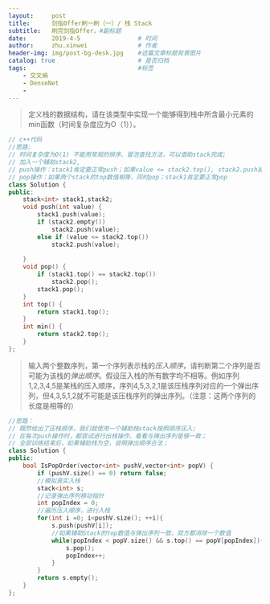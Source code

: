 ```yaml
---
layout:     post
title:      剑指Offer刷一刷（一）/ 栈 Stack
subtitle:   刷完剑指Offer，#副标题
date:       2019-4-5 				# 时间
author:     zhu.xinwei 		    	# 作者
header-img: img/post-bg-desk.jpg	#这篇文章标题背景图片
catalog: true 						# 是否归档
tags:								#标签
    - 交叉熵
    - DenseNet
    - 
---
```


> 定义栈的数据结构，请在该类型中实现一个能够得到栈中所含最小元素的min函数（时间复杂度应为O（1））。


```c++
// c++代码
//思路:
// 时间复杂度为O(1) 不能用常规的排序、冒泡查找方法，可以借助stack完成;
// 加入一个辅助stack2, 
// push操作：stack1肯定要正常push；如果value <= stack2.top(), stack2.push操作；这样辅助stack2的top数值，一直是stack1中的最小值
// pop操作：如果两个stack的top数值相等，同时pop；stack1肯定要正常pop
class Solution {
public:
    stack<int> stack1,stack2;
    void push(int value) {
        stack1.push(value);
        if (stack2.empty())
            stack2.push(value);
        else if (value <= stack2.top())
            stack2.push(value);
            
    }
    void pop() {
        if (stack1.top() == stack2.top())
            stack2.pop();
        stack1.pop();
    }
    int top() {
        return stack1.top();
    }
    int min() {
        return stack2.top();
    }
};

```

> 输入两个整数序列，第一个序列表示栈的*压入顺序*，请判断第二个序列是否可能为该栈的*弹出顺序*。假设压入栈的所有数字均不相等。例如序列1,2,3,4,5是某栈的压入顺序，序列4,5,3,2,1是该压栈序列对应的一个弹出序列，但4,3,5,1,2就不可能是该压栈序列的弹出序列。（注意：这两个序列的长度是相等的）

```c++
//思路：
// 既然给出了压栈顺序，我们就使用一个辅助栈stack按照顺序压入;
// 在每次push操作时，都尝试进行出栈操作，看看与弹出序列是够一致；
// 全部训练结束后，如果辅助栈为空，说明弹出顺序合法；
class Solution {
public:
    bool IsPopOrder(vector<int> pushV,vector<int> popV) {
        if (pushV.size() == 0) return false;
        //模拟真实入栈
        stack<int> s;
        //记录弹出序列移动指针
        int popIndex = 0;
        //遍历压入顺序，进行入栈
        for(int i =0; i<pushV.size(); ++i){
            s.push(pushV[i]);
            //如果辅助Stack的top数值与弹出序列一致，双方都消除一个数值
            while(popIndex < popV.size() && s.top() == popV[popIndex]){
                s.pop();
                popIndex++;
            }
        }
        return s.empty();
    }
};

```

